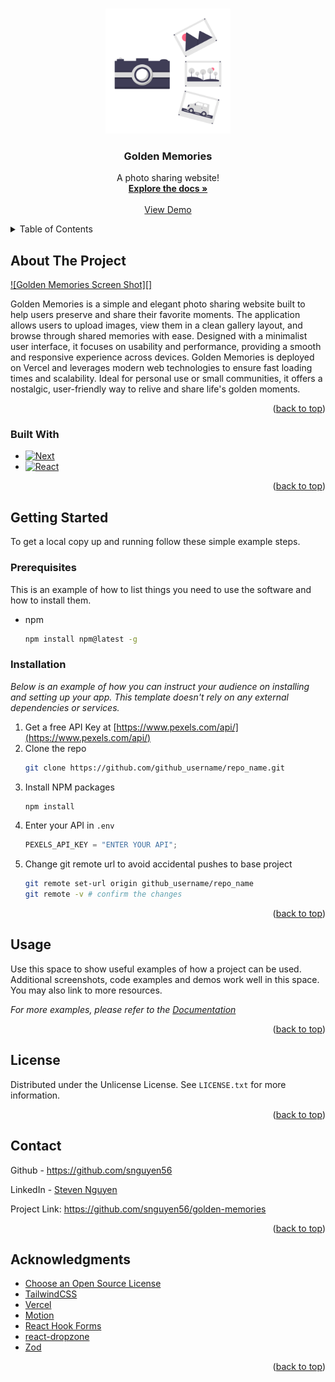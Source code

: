 <a id="readme-top"></a>

<!-- PROJECT LOGO -->
<br />
<div align="center">
  <a href="https://github.com/snguyen56/golden-memories">
    <img src="src/app/opengraph-image.png" alt="Logo" width="200" height="200">
  </a>

  <h3 align="center">Golden Memories</h3>

  <p align="center">
    A photo sharing website!
    <br />
    <a href="https://github.com/snguyen56/golden-memories"><strong>Explore the docs »</strong></a>
    <br />
    <br />
    <a href="https://golden-memories-git-dev-snguyen56s-projects.vercel.app/">View Demo</a>
  </p>
</div>

<!-- TABLE OF CONTENTS -->
<details>
  <summary>Table of Contents</summary>
  <ol>
    <li>
      <a href="#about-the-project">About The Project</a>
      <ul>
        <li><a href="#built-with">Built With</a></li>
      </ul>
    </li>
    <li>
      <a href="#getting-started">Getting Started</a>
      <ul>
        <li><a href="#prerequisites">Prerequisites</a></li>
        <li><a href="#installation">Installation</a></li>
      </ul>
    </li>
    <li><a href="#usage">Usage</a></li>
    <li><a href="#license">License</a></li>
    <li><a href="#contact">Contact</a></li>
    <li><a href="#acknowledgments">Acknowledgments</a></li>
  </ol>
</details>

<!-- ABOUT THE PROJECT -->

## About The Project

[![Golden Memories Screen Shot][]](https://golden-memories-git-dev-snguyen56s-projects.vercel.app/)

Golden Memories is a simple and elegant photo sharing website built to help users preserve and share their favorite moments. The application allows users to upload images, view them in a clean gallery layout, and browse through shared memories with ease. Designed with a minimalist user interface, it focuses on usability and performance, providing a smooth and responsive experience across devices. Golden Memories is deployed on Vercel and leverages modern web technologies to ensure fast loading times and scalability. Ideal for personal use or small communities, it offers a nostalgic, user-friendly way to relive and share life's golden moments.

<p align="right">(<a href="#readme-top">back to top</a>)</p>

### Built With

- [![Next][Next.js]][Next-url]
- [![React][React.js]][React-url]

<p align="right">(<a href="#readme-top">back to top</a>)</p>

<!-- GETTING STARTED -->

## Getting Started

To get a local copy up and running follow these simple example steps.

### Prerequisites

This is an example of how to list things you need to use the software and how to install them.

- npm
  ```sh
  npm install npm@latest -g
  ```

### Installation

_Below is an example of how you can instruct your audience on installing and setting up your app. This template doesn't rely on any external dependencies or services._

1. Get a free API Key at [https://www.pexels.com/api/](https://www.pexels.com/api/)
2. Clone the repo
   ```sh
   git clone https://github.com/github_username/repo_name.git
   ```
3. Install NPM packages
   ```sh
   npm install
   ```
4. Enter your API in `.env`
   ```js
   PEXELS_API_KEY = "ENTER YOUR API";
   ```
5. Change git remote url to avoid accidental pushes to base project
   ```sh
   git remote set-url origin github_username/repo_name
   git remote -v # confirm the changes
   ```

<p align="right">(<a href="#readme-top">back to top</a>)</p>

<!-- USAGE EXAMPLES -->

## Usage

Use this space to show useful examples of how a project can be used. Additional screenshots, code examples and demos work well in this space. You may also link to more resources.

_For more examples, please refer to the [Documentation](https://example.com)_

<p align="right">(<a href="#readme-top">back to top</a>)</p>

<!-- LICENSE -->

## License

Distributed under the Unlicense License. See `LICENSE.txt` for more information.

<p align="right">(<a href="#readme-top">back to top</a>)</p>

<!-- CONTACT -->

## Contact

Github - https://github.com/snguyen56

LinkedIn - [Steven Nguyen](https://www.linkedin.com/in/steven-nguyen-bb5568216/)

Project Link: https://github.com/snguyen56/golden-memories

<p align="right">(<a href="#readme-top">back to top</a>)</p>

<!-- ACKNOWLEDGMENTS -->

## Acknowledgments

- [Choose an Open Source License](https://choosealicense.com)
- [TailwindCSS](https://tailwindcss.com/)
- [Vercel](https://vercel.com/)
- [Motion](https://motion.dev/)
- [React Hook Forms](https://react-hook-form.com/)
- [react-dropzone](https://react-dropzone.js.org/)
- [Zod](https://zod.dev/)

<p align="right">(<a href="#readme-top">back to top</a>)</p>

<!-- MARKDOWN LINKS & IMAGES -->
<!-- https://www.markdownguide.org/basic-syntax/#reference-style-links -->

[Next.js]: https://img.shields.io/badge/next.js-000000?style=for-the-badge&logo=nextdotjs&logoColor=white
[Next-url]: https://nextjs.org/
[React.js]: https://img.shields.io/badge/React-20232A?style=for-the-badge&logo=react&logoColor=61DAFB
[React-url]: https://reactjs.org/
